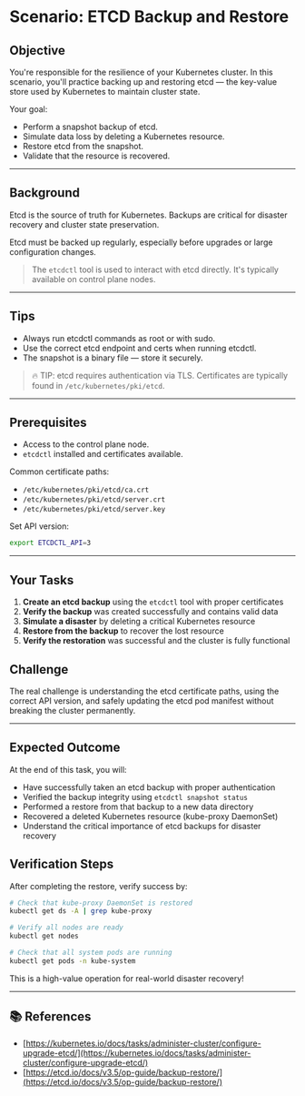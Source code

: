 # Scenario: ETCD Backup and Restore

## Objective

You're responsible for the resilience of your Kubernetes cluster. In this scenario, you'll practice backing up and restoring etcd — the key-value store used by Kubernetes to maintain cluster state.

Your goal:

* Perform a snapshot backup of etcd.
* Simulate data loss by deleting a Kubernetes resource.
* Restore etcd from the snapshot.
* Validate that the resource is recovered.

---

## Background

Etcd is the source of truth for Kubernetes. Backups are critical for disaster recovery and cluster state preservation.

Etcd must be backed up regularly, especially before upgrades or large configuration changes.

> The `etcdctl` tool is used to interact with etcd directly. It's typically available on control plane nodes.

---

## Tips

* Always run etcdctl commands as root or with sudo.
* Use the correct etcd endpoint and certs when running etcdctl.
* The snapshot is a binary file — store it securely.

> 🔥 TIP: etcd requires authentication via TLS. Certificates are typically found in `/etc/kubernetes/pki/etcd`.

---

## Prerequisites

* Access to the control plane node.
* `etcdctl` installed and certificates available.

Common certificate paths:

* `/etc/kubernetes/pki/etcd/ca.crt`
* `/etc/kubernetes/pki/etcd/server.crt`
* `/etc/kubernetes/pki/etcd/server.key`

Set API version:

```bash
export ETCDCTL_API=3
```

---

## Your Tasks

1. **Create an etcd backup** using the `etcdctl` tool with proper certificates
2. **Verify the backup** was created successfully and contains valid data
3. **Simulate a disaster** by deleting a critical Kubernetes resource
4. **Restore from the backup** to recover the lost resource
5. **Verify the restoration** was successful and the cluster is fully functional

## Challenge

The real challenge is understanding the etcd certificate paths, using the correct API version, and safely updating the etcd pod manifest without breaking the cluster permanently.

---

## Expected Outcome

At the end of this task, you will:

* Have successfully taken an etcd backup with proper authentication
* Verified the backup integrity using `etcdctl snapshot status`
* Performed a restore from that backup to a new data directory
* Recovered a deleted Kubernetes resource (kube-proxy DaemonSet)
* Understand the critical importance of etcd backups for disaster recovery

## Verification Steps

After completing the restore, verify success by:
```bash
# Check that kube-proxy DaemonSet is restored
kubectl get ds -A | grep kube-proxy

# Verify all nodes are ready
kubectl get nodes

# Check that all system pods are running
kubectl get pods -n kube-system
```

This is a high-value operation for real-world disaster recovery!

---

## 📚 References

* [https://kubernetes.io/docs/tasks/administer-cluster/configure-upgrade-etcd/](https://kubernetes.io/docs/tasks/administer-cluster/configure-upgrade-etcd/)
* [https://etcd.io/docs/v3.5/op-guide/backup-restore/](https://etcd.io/docs/v3.5/op-guide/backup-restore/)
